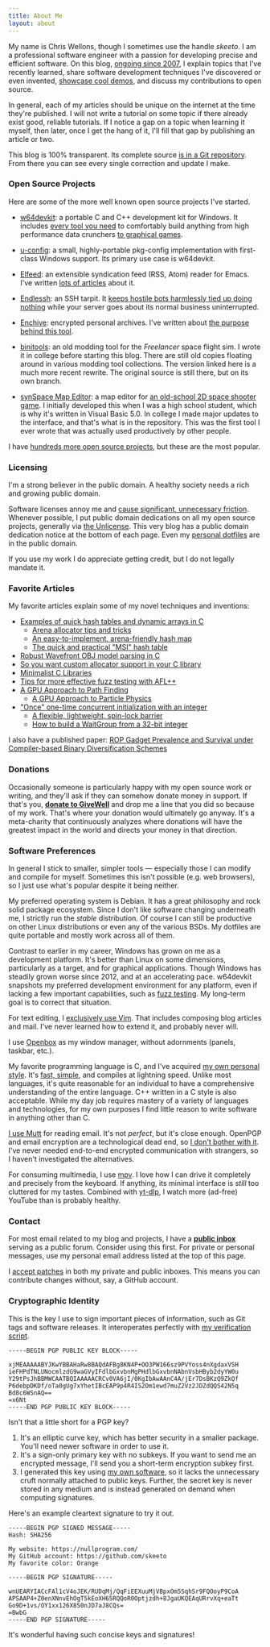 ```yaml
---
title: About Me
layout: about
---
```


My name is Chris Wellons, though I sometimes use the handle *skeeto*. I am
a professional software engineer with a passion for developing precise and
efficient software. On this blog, [ongoing since 2007][ten], I explain
topics that I've recently learned, share software development techniques
I've discovered or even invented, [showcase cool demos][showcase], and
discuss my contributions to open source.

In general, each of my articles should be unique on the internet at the
time they're published. I will not write a tutorial on some topic if
there already exist good, reliable tutorials. If I notice a gap on a
topic when learning it myself, then later, once I get the hang of it,
I'll fill that gap by publishing an article or two.

This blog is 100% transparent. Its complete source [is in a Git
repository][src]. From there you can see every single correction and
update I make.

### Open Source Projects

Here are some of the more well known open source projects I've started.

* [w64devkit][]: a portable C and C++ development kit for Windows. It
  includes [every tool you need][w64-all] to comfortably build anything
  from high performance data crunchers [to graphical games][w64-game].

* [u-config][]: a small, highly-portable pkg-config implementation with
  first-class Windows support. Its primary use case is w64devkit.

* [Elfeed][elfeed]: an extensible syndication feed (RSS, Atom) reader
  for Emacs. I've written [lots of articles][elfeed-meta] about it.

* [Endlessh][endlessh]: an SSH tarpit. It [keeps hostile bots harmlessly
  tied up doing nothing][tarpit] while your server goes about its normal
  business uninterrupted.

* [Enchive][enchive]: encrypted personal archives. I've written about
  [the purpose behind this tool][enchive-meta].

* [binitools][binitools]: an old modding tool for the *Freelancer* space
  flight sim. I wrote it in college before starting this blog. There are
  still old copies floating around in various modding tool collections.
  The version linked here is a much more recent rewrite. The original
  source is still there, but on its own branch.

* [synSpace Map Editor][ssmapedit]: a map editor for [an old-school 2D
  space shooter game][synspace]. I initially developed this when I was a
  high school student, which is why it's written in Visual Basic 5.0. In
  college I made major updates to the interface, and that's what is in
  the repository. This was the first tool I ever wrote that was actually
  used productively by other people.

I have [hundreds more open source projects][repos], but these are the most
popular.

### Licensing

I'm a strong believer in the public domain. A healthy society needs a
rich and growing public domain.

Software licenses annoy me and [cause significant, unnecessary
friction][cc0]. Whenever possible, I put public domain dedications on
all my open source projects, generally via [the Unlicense][unlicense].
This very blog has a public domain dedication notice at the bottom of
each page. Even my [personal dotfiles][dotfiles] are in the public
domain.

If you use my work I do appreciate getting credit, but I do not legally
mandate it.

### Favorite Articles

My favorite articles explain some of my novel techniques and inventions:

* [Examples of quick hash tables and dynamic arrays in C](/blog/2025/01/19/)
  * [Arena allocator tips and tricks](/blog/2023/09/27/)
  * [An easy-to-implement, arena-friendly hash map](/blog/2023/09/30/)
  * [The quick and practical "MSI" hash table](/blog/2022/08/08/)
* [Robust Wavefront OBJ model parsing in C](/blog/2025/03/02/)
* [So you want custom allocator support in your C library](/blog/2023/12/17/)
* [Minimalist C Libraries](/blog/2018/06/10/)
* [Tips for more effective fuzz testing with AFL++](/blog/2025/02/05/)
* [A GPU Approach to Path Finding](/blog/2014/06/22/)
  * [A GPU Approach to Particle Physics](/blog/2014/06/29/)
* ["Once" one-time concurrent initialization with an integer](/blog/2023/07/31/)
  * [A flexible, lightweight, spin-lock barrier](/blog/2022/03/13/)
  * [How to build a WaitGroup from a 32-bit integer](/blog/2022/10/05/)

I also have a published paper: [ROP Gadget Prevalence and Survival under
Compiler-based Binary Diversification Schemes][rop]

### Donations

Occasionally someone is particularly happy with my open source work or
writing, and they'll ask if they can somehow donate money in support. If
that's you, [**donate to GiveWell**][givewell] and drop me a line that you
did so because of my work. That's where your donation would ultimately go
anyway. It's a meta-charity that continuously analyzes where donations
will have the greatest impact in the world and directs your money in that
direction.

### Software Preferences

In general I stick to smaller, simpler tools — especially those I can
modify and compile for myself. Sometimes this isn't possible (e.g. web
browsers), so I just use what's popular despite it being neither.

My preferred operating system is Debian. It has a great philosophy and
rock solid package ecosystem. Since I don't like software changing
underneath me, I strictly run the *stable* distribution. Of course I can
still be productive on other Linux distributions or even any of the
various BSDs. My dotfiles are quite portable and mostly work across all
of them.

Contrast to earlier in my career, Windows has grown on me as a development
platform. It's better than Linux on some dimensions, particularly as a
target, and for graphical applications. Though Windows has steadily grown
worse since 2012, and at an accelerating pace. w64devkit snapshots my
preferred development environment for any platform, even if lacking a few
important capabilities, such as [fuzz testing][fuzz]. My long-term goal is
to correct that situation.

For text editing, I [exclusively use Vim][vim]. That includes composing
blog articles and mail. I've never learned how to extend it, and probably
never will.

I use [Openbox][openbox] as my window manager, without adornments (panels,
taskbar, etc.).

My favorite programming language is C, and I've acquired [my own personal
style][style]. It's [fast, simple][c], and compiles at lightning speed.
Unlike most languages, it's quite reasonable for an individual to have a
comprehensive understanding of the entire language. C++ written in a C
style is also acceptable. While my day job requires mastery of a variety
of languages and technologies, for my own purposes I find little reason to
write software in anything other than C.

[I use Mutt][mutt] for reading email. It's not *perfect*, but it's close
enough. OpenPGP and email encryption are a technological dead end, so [I
don't bother with it][enchive]. I've never needed end-to-end encrypted
communication with strangers, so I haven't investigated the alternatives.

For consuming multimedia, I use [mpv][mpv]. I love how I can drive it
completely and precisely from the keyboard. If anything, its minimal
interface is *still* too cluttered for my tastes. Combined with
[yt-dlp][yt-dlp], I watch more (ad-free) YouTube than is probably
healthy.

### Contact

For most email related to my blog and projects, I have a [**public
inbox**][inbox] serving as a public forum. Consider using this first.
For private or personal messages, use my personal email address listed
at the top of this page.

I [accept patches][send-email] in both my private and public inboxes. This
means you can contribute changes without, say, a GitHub account.

### Cryptographic Identity

This is the key I use to sign important pieces of information, such as
Git tags and software releases. It interoperates perfectly with [my
verification script][simplegpg].

```
-----BEGIN PGP PUBLIC KEY BLOCK-----

xjMEAAAAABYJKwYBBAHaRw8BAQdAFBg8KN4P+OO3PW166sz9PVYoss4nXgdaxVSH
ieFHPdTNLUNocmlzdG9waGVyIFdlbGxvbnMgPHdlbGxvbnNAbnVsbHByb2dyYW0u
Y29tPsJhBBMWCAATBQIAAAAACRCv0VA6jI/0KgIbAwAAnC4A/jEr7DsBKzQ9ZkQf
P6debpDKDf/oTa0gUg7xYhetIBcEAP9p4R4IS2Om1ewd7muZ2Vz2JDZdQQS42N5q
Bd8c6WSnAQ==
=x6Nt
-----END PGP PUBLIC KEY BLOCK-----
```

Isn't that a little short for a PGP key?

1. It's an elliptic curve key, which has better security in a smaller
   package. You'll need newer software in order to use it.
2. It's a sign-only primary key with no subkeys. If you want to send me
   an encrypted message, I'll send you a short-term encryption subkey
   first.
3. I generated this key using [my own software][p2p], so it lacks the
   unnecessary cruft normally attached to public keys. Further, the
   secret key is never stored in any medium and is instead generated on
   demand when computing signatures.

Here's an example cleartext signature to try it out.

```
-----BEGIN PGP SIGNED MESSAGE-----
Hash: SHA256

My website: https://nullprogram.com/
My GitHub account: https://github.com/skeeto
My favorite color: Orange

-----BEGIN PGP SIGNATURE-----

wnUEARYIACcFAl1cV4oJEK/RUDqMj/QqFiEEXuuMjVBpxOm5SqhSr9FQOoyP9CoA
APSAAP4+Z0enXNnvEhOgT5kEoXH65RQQoR0Optjzdh+8JgaUKQEAqURrvXq+eaTt
Go9D+1vs/OY1xx126X850nJD7aJ8CQs=
=BwbG
-----END PGP SIGNATURE-----
```

It's wonderful having such concise keys and signatures!


[binitools]: https://github.com/skeeto/binitools
[c]: https://skeeto.s3.amazonaws.com/share/onward17-essays2.pdf
[cc0]: https://web.archive.org/web/20150225160057/https://dancohen.org/2013/11/26/cc0-by/
[dotfiles]: https://github.com/skeeto/dotfiles
[elfeed-meta]: /tags/elfeed/
[elfeed]: https://github.com/skeeto/elfeed
[emacsql]: https://github.com/skeeto/emacsql
[enchive-meta]: /blog/2017/03/12/
[enchive]: https://github.com/skeeto/enchive
[endlessh]: https://github.com/skeeto/endlessh
[fuzz]: /blog/2019/01/25/
[givewell]: https://secure.givewell.org/
[inbox]: https://lists.sr.ht/~skeeto/public-inbox
[mpv]: https://mpv.io/
[mutt]: /blog/2017/06/15/
[openbox]: http://openbox.org/wiki/Main_Page
[p2p]: https://github.com/skeeto/passphrase2pgp
[repos]: https://github.com/skeeto?tab=repositories
[rop]: https://skeeto.s3.amazonaws.com/share/p15-coffman.pdf
[send-email]: https://git-send-email.io/
[showcase]: /toys/
[simplegpg]: https://github.com/skeeto/simplegpg
[src]: https://github.com/skeeto/skeeto.github.com
[ssmapedit]: https://github.com/skeeto/ssMapEdit
[style]: /blog/2023/10/08/
[synspace]: http://www.synthetic-reality.com/synSpace.htm
[tarpit]: /blog/2019/03/22/
[ten]: /blog/2017/09/01/
[u-config]: https://github.com/skeeto/u-config
[unlicense]: http://unlicense.org/
[vim]: /blog/2017/04/01/
[w64-all]: /blog/2020/09/25/
[w64-game]: /blog/2021/03/11/
[w64devkit]: https://github.com/skeeto/w64devkit
[yt-dlp]: https://github.com/yt-dlp/yt-dlp
